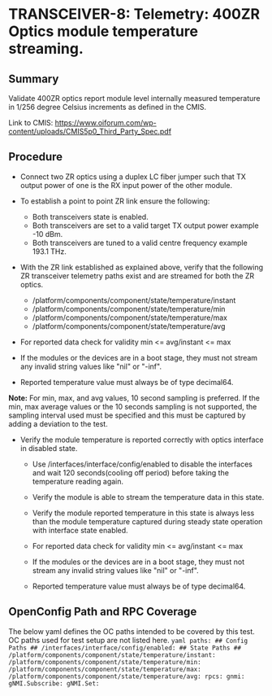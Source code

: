 # TRANSCEIVER-8: Telemetry: 400ZR Optics module temperature streaming.

## Summary

Validate 400ZR optics report module level internally measured temperature
in 1/256 degree Celsius increments as defined in the CMIS.

Link to CMIS:
https://www.oiforum.com/wp-content/uploads/CMIS5p0_Third_Party_Spec.pdf

## Procedure

*   Connect two ZR optics using a duplex LC fiber jumper such that TX
    output power of one is the RX input power of the other module.
*   To establish a point to point ZR link ensure the following:
      * Both transceivers state is enabled.
      * Both transceivers are set to a valid target TX output power
        example -10 dBm.
      * Both transceivers are tuned to a valid centre frequency
        example 193.1 THz.
*   With the ZR link established as explained above, verify that the
    following ZR transceiver telemetry paths exist and are streamed for both
    the ZR optics.
    *   /platform/components/component/state/temperature/instant
    *   /platform/components/component/state/temperature/min
    *   /platform/components/component/state/temperature/max
    *   /platform/components/component/state/temperature/avg
*   For reported data check for validity min <= avg/instant <= max

*   If the modules or the devices are in a boot stage, they must not stream
    any invalid string values like "nil" or "-inf".
*   Reported temperature value must always be of type decimal64.


**Note:** For min, max, and avg values, 10 second sampling is preferred. If the
          min, max average values or the 10 seconds sampling is not supported,
          the sampling interval used must be specified and this must be
          captured by adding a deviation to the test.


*   Verify the module temperature is reported correctly with optics interface
    in disabled state.

    *   Use /interfaces/interface/config/enabled to disable the interfaces and
        wait 120 seconds(cooling off period) before taking the temperature
        reading again.
    *   Verify the module is able to stream the temperature data in this state.
    *   Verify the module reported temperature in this state is always less
        than the module temperature captured during steady state operation with
        interface state enabled.
    *   For reported data check for validity min <= avg/instant <= max
    
    *   If the modules or the devices are in a boot stage, they must not stream
        any invalid string values like "nil" or "-inf".
    *   Reported temperature value must always be of type decimal64. 

## OpenConfig Path and RPC Coverage
The below yaml defines the OC paths intended to be covered by this test. OC paths used for test setup are not listed here.
    ```yaml
    paths:
        ## Config Paths ##
        /interfaces/interface/config/enabled:
        ## State Paths ##
        /platform/components/component/state/temperature/instant:
        /platform/components/component/state/temperature/min:
        /platform/components/component/state/temperature/max:
        /platform/components/component/state/temperature/avg:
    rpcs:
        gnmi:
            gNMI.Subscribe:
            gNMI.Set:
    ```
